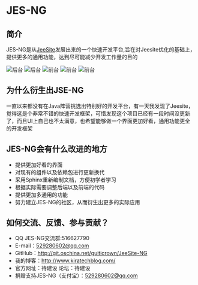 # JES-NG

## 简介

JES-NG是从[JeeSite](http://git.oschina.net/thinkgem/jeesite)发展出来的一个快速开发平台,旨在对Jeesite优化的基础上，提供更多的通用功能，达到尽可能减少开发工作量的目的

![后台](http://git.oschina.net/guiticrown/JeeSite-NG/blob/master/picture/QQ20160331-0.png)
![后台](http://git.oschina.net/guiticrown/JeeSite-NG/blob/master/picture/QQ20160331-1.png?dir=0&filepath=picture%2FQQ20160331-1.png&oid=28911b818f0cc4058ef4d49e8bb6a88fa8d162b9&sha=fb8a74f7bf7e6fa219b4a6677a6f8961bcd0a235)
![前台](http://git.oschina.net/guiticrown/JeeSite-NG/blob/master/picture/QQ20160331-2.png?dir=0&filepath=picture%2FQQ20160331-2.png&oid=226573cae3851dabca68270ed8914720c0276f41&sha=fb8a74f7bf7e6fa219b4a6677a6f8961bcd0a235)
![前台](http://git.oschina.net/guiticrown/JeeSite-NG/blob/master/picture/QQ20160331-3.png?dir=0&filepath=picture%2FQQ20160331-3.png&oid=c46c3f4c88af7489f83ef2d261bfd2d34dd1afda&sha=fb8a74f7bf7e6fa219b4a6677a6f8961bcd0a235)
![前台](http://git.oschina.net/guiticrown/JeeSite-NG/blob/master/picture/QQ20160331-4.png?dir=0&filepath=picture%2FQQ20160331-4.png&oid=657d50a69ab9c7a549edbc3742b07d3986caef3e&sha=fb8a74f7bf7e6fa219b4a6677a6f8961bcd0a235)

## 为什么衍生出JSE-NG

一直以来都没有在Java阵营挑选出特别好的开发平台，有一天我发现了Jeesite，觉得这是个非常不错的快速开发框架，可惜发现这个项目已经有一段时间没更新了，而且UI上自己也不太满意，也希望能够做一个界面更加好看，通用功能更全的开发框架

## JES-NG会有什么改进的地方
* 提供更加好看的界面
* 对现有的组件以及依赖包进行更新换代
* 采用Sphinx重新编制文档，方便初学者学习
* 根据实际需要调整后端以及前端的代码
* 提供更加多通用的功能
* 努力建立JES-NG的社区，从而衍生出更多的实际应用

## 如何交流、反馈、参与贡献？

* QQ JES-NG交流群:516627790
* E-mail：529280602@qq.com
* GitHub：<http://git.oschina.net/guiticrown/JeeSite-NG>
* 我的博客：<http://www.kiratechblog.com/>
* 官方网址：待建设  论坛：待建设
* 捐赠支持JES-NG（支付宝）：529280602@qq.com

